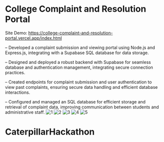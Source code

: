 # College Complaint and Resolution Portal
Site Demo: https://college-complaint-and-resolution-portal.vercel.app/index.html

– Developed a complaint submission and viewing portal using Node.js and Express.js, integrating with a Supabase SQL database for data storage.

– Designed and deployed a robust backend with Supabase for seamless database and authentication management, integrating secure connection practices.

– Created endpoints for complaint submission and user authentication to view past complaints, ensuring secure data handling and efficient database interactions.

– Configured and managed an SQL database for efficient storage and retrieval of complaint data, improving communication between students and administrative staff.
![1](https://github.com/user-attachments/assets/56fc9193-101e-4c45-9dae-0d5574c75490)
![2](https://github.com/user-attachments/assets/dc75e422-4dcf-4389-be6b-ac9fe2df9c8a)
![3](https://github.com/user-attachments/assets/8d3a91a7-e60c-43f0-9754-d42fe59f344f)
![4](https://github.com/user-attachments/assets/b9d411c0-da5f-4c5d-9021-a63fcad3ddf1)
![5](https://github.com/user-attachments/assets/33e5f1d0-5bbe-4497-8c39-28a361a03620)
# CaterpillarHackathon
